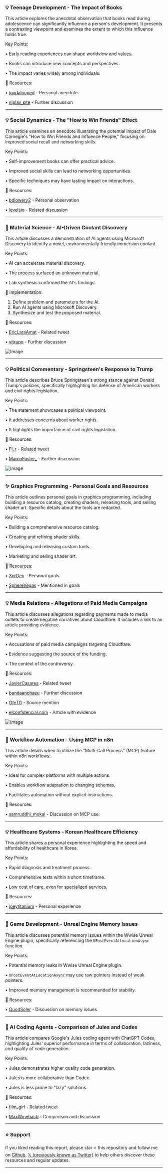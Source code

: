### 💡 Teenage Development - The Impact of Books

This article explores the anecdotal observation that books read during adolescence can significantly influence a person's development.  It presents a contrasting viewpoint and examines the extent to which this influence holds true.

Key Points:

•  Early reading experiences can shape worldview and values.


•  Books can introduce new concepts and perspectives.


•  The impact varies widely among individuals.


🔗 Resources:

• [joodalooped](https://x.com/joodalooped) -  Personal anecdote


• [niplav_site](https://x.com/niplav_site) -  Further discussion



---
### 💡 Social Dynamics -  The "How to Win Friends" Effect

This article examines an anecdote illustrating the potential impact of Dale Carnegie's "How to Win Friends and Influence People," focusing on improved social recall and networking skills.

Key Points:

• Self-improvement books can offer practical advice.


•  Improved social skills can lead to networking opportunities.


•  Specific techniques may have lasting impact on interactions.


🔗 Resources:

• [bdlowery2](https://x.com/bdlowery2) - Personal observation


• [levelsio](https://x.com/levelsio) - Related discussion


---
### 🤖 Material Science - AI-Driven Coolant Discovery

This article discusses a demonstration of AI agents using Microsoft Discovery to identify a novel, environmentally friendly immersion coolant.

Key Points:

• AI can accelerate material discovery.


•  The process surfaced an unknown material.


•  Lab synthesis confirmed the AI's findings.


🚀 Implementation:

1. Define problem and parameters for the AI.
2. Run AI agents using Microsoft Discovery.
3. Synthesize and test the proposed material.

🔗 Resources:

• [EricLaraAmat](https://x.com/EricLaraAmat) -  Related tweet


• [vitrupo](https://x.com/vitrupo) -  Further discussion


![Image](https://pbs.twimg.com/amplify_video_thumb/1924561587853225984/img/vKjjWubva5f4rpkz.jpg)

---
### 💡 Political Commentary - Springsteen's Response to Trump

This article describes Bruce Springsteen's strong stance against Donald Trump's policies, specifically highlighting his defense of American workers and civil rights legislation.

Key Points:

•  The statement showcases a political viewpoint.


•  It addresses concerns about worker rights.


•  It highlights the importance of civil rights legislation.


🔗 Resources:

• [Fl_r](https://x.com/Fl_r) - Related tweet


• [MarcoFoster_](https://x.com/MarcoFoster_) - Further discussion


![Image](https://pbs.twimg.com/amplify_video_thumb/1924118227828842496/img/SdKk9mPhiLMN7_4g.jpg)


---
### ✨ Graphics Programming - Personal Goals and Resources

This article outlines personal goals in graphics programming, including building a resource catalog, creating shaders, releasing tools, and selling shader art.  Specific details about the tools are redacted.

Key Points:

• Building a comprehensive resource catalog.


•  Creating and refining shader skills.


• Developing and releasing custom tools.


• Marketing and selling shader art.


🔗 Resources:

• [XorDev](https://x.com/XorDev) - Personal goals


• [SphereVegas](https://x.com/SphereVegas) - Mentioned in goals


---
### 💡  Media Relations - Allegations of Paid Media Campaigns

This article discusses allegations regarding payments made to media outlets to create negative narratives about Cloudflare. It includes a link to an article providing evidence.

Key Points:

• Accusations of paid media campaigns targeting Cloudflare.


•  Evidence suggesting the source of the funding.


•  The context of the controversy.


🔗 Resources:

• [JavierCasares](https://x.com/JavierCasares) - Related tweet


• [bandaanchaeu](https://x.com/bandaanchaeu) -  Further discussion


• [OfeTG](https://x.com/OfeTG) -  Source mention


• [elconfidencial.com](https://elconfidencial.com/deportes/2025-05-19/pirateria-iptv-ilegal-futbol-carrillo-albornoz-laliga-bra_4130314/) -  Article with evidence


![Image](https://pbs.twimg.com/media/GrTJbN_XYAE4Rtm?format=jpg&name=small)

---
### 🚀 Workflow Automation -  Using MCP in n8n

This article details when to utilize the "Multi-Call Process" (MCP) feature within n8n workflows.

Key Points:

• Ideal for complex platforms with multiple actions.


•  Enables workflow adaptation to changing schemas.


•  Facilitates automation without explicit instructions.


🔗 Resources:

• [samruddhi_mokal](https://x.com/samruddhi_mokal) -  Discussion on MCP use


---
### 💡 Healthcare Systems -  Korean Healthcare Efficiency

This article shares a personal experience highlighting the speed and affordability of healthcare in Korea.

Key Points:

•  Rapid diagnosis and treatment process.


•  Comprehensive tests within a short timeframe.


•  Low cost of care, even for specialized services.


🔗 Resources:

• [joeytitanium](https://x.com/joeytitanium) -  Personal experience


---
### 🤖 Game Development -  Unreal Engine Memory Issues

This article discusses potential memory issues within the Wwise Unreal Engine plugin, specifically referencing the `UPostEventAtLocationAsync` function.

Key Points:

• Potential memory leaks in Wwise Unreal Engine plugin.


•  `UPostEventAtLocationAsync` may use raw pointers instead of weak pointers.


•  Improved memory management is recommended for stability.


🔗 Resources:

• [QuodSoler](https://x.com/QuodSoler) -  Discussion on memory issues


---
### 🤖 AI Coding Agents -  Comparison of Jules and Codex

This article compares Google's Jules coding agent with ChatGPT Codex, highlighting Jules' superior performance in terms of collaboration, laziness, and quality of code generation.


Key Points:

• Jules demonstrates higher quality code generation.


•  Jules is more collaborative than Codex.


•  Jules is less prone to "lazy" solutions.



🔗 Resources:

• [film_girl](https://x.com/film_girl) - Related tweet


• [MaxWinebach](https://x.com/MaxWinebach) - Comparison and discussion


---

### ⭐️ Support

If you liked reading this report, please star ⭐️ this repository and follow me on [Github](https://github.com/Drix10), [𝕏 (previously known as Twitter)](https://x.com/DRIX_10_) to help others discover these resources and regular updates.

---